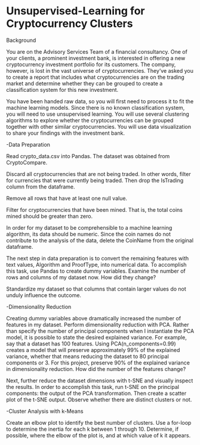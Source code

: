 # Unsupervised-Learning for Cryptocurrency Clusters


Background

You are on the Advisory Services Team of a financial consultancy. One of your clients, a prominent investment bank, is interested in offering a new cryptocurrency investment portfolio for its customers. The company, however, is lost in the vast universe of cryptocurrencies. They’ve asked you to create a report that includes what cryptocurrencies are on the trading market and determine whether they can be grouped to create a classification system for this new investment.

You have been handed raw data, so you will first need to process it to fit the machine learning models. Since there is no known classification system, you will need to use unsupervised learning. You will use several clustering algorithms to explore whether the cryptocurrencies can be grouped together with other similar cryptocurrencies. You will use data visualization to share your findings with the investment bank.


-Data Preparation

Read crypto_data.csv into Pandas. The dataset was obtained from CryptoCompare.

Discard all cryptocurrencies that are not being traded. In other words, filter for currencies that were currently being traded. Then drop the IsTrading column from the dataframe.

Remove all rows that have at least one null value.

Filter for cryptocurrencies that have been mined. That is, the total coins mined should be greater than zero.

In order for my dataset to be comprehensible to a machine learning algorithm, its data should be numeric. Since the coin names do not contribute to the analysis of the data, delete the CoinName from the original dataframe.

The next step in data preparation is to convert the remaining features with text values, Algorithm and ProofType, into numerical data. To accomplish this task, use Pandas to create dummy variables. Examine the number of rows and columns of my dataset now. How did they change?

Standardize my dataset so that columns that contain larger values do not unduly influence the outcome.


-Dimensionality Reduction

Creating dummy variables above dramatically increased the number of features in my dataset. Perform dimensionality reduction with PCA. Rather than specify the number of principal components when I instantiate the PCA model, it is possible to state the desired explained variance. For example, say that a dataset has 100 features. Using PCA(n_components=0.99) creates a model that will preserve approximately 99% of the explained variance, whether that means reducing the dataset to 80 principal components or 3. For this project, preserve 90% of the explained variance in dimensionality reduction. How did the number of the features change?

Next, further reduce the dataset dimensions with t-SNE and visually inspect the results. In order to accomplish this task, run t-SNE on the principal components: the output of the PCA transformation. Then create a scatter plot of the t-SNE output. Observe whether there are distinct clusters or not.


-Cluster Analysis with k-Means

Create an elbow plot to identify the best number of clusters. Use a for-loop to determine the inertia for each k between 1 through 10. Determine, if possible, where the elbow of the plot is, and at which value of k it appears.
